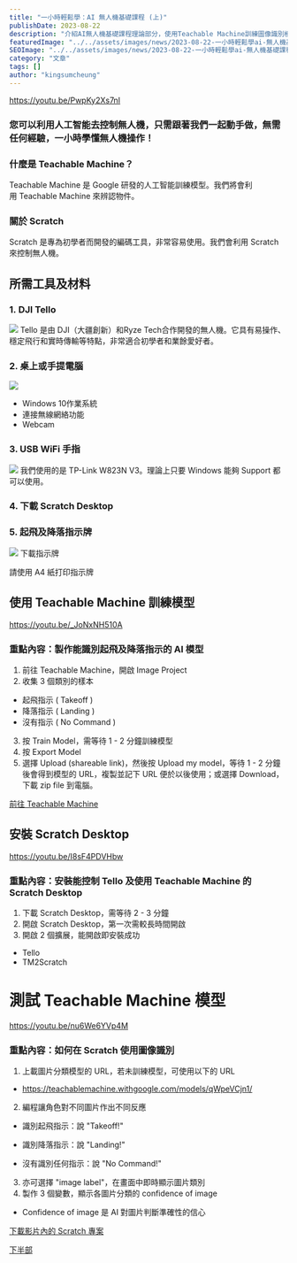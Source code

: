 ```yaml
---
title: "一小時輕鬆學：AI 無人機基礎課程 (上)"
publishDate: 2023-08-22
description: "介紹AI無人機基礎課程理論部分，使用Teachable Machine訓練圖像識別模型，結合Scratch編程控制DJI Tello無人機，一小時學會無人機AI操作技術。"
featuredImage: "../../assets/images/news/2023-08-22-一小時輕鬆學ai-無人機基礎課程-上/image1.png"
SEOImage: "../../assets/images/news/2023-08-22-一小時輕鬆學ai-無人機基礎課程-上/image1.png"
category: "文章"
tags: []
author: "kingsumcheung"
---
```


https://youtu.be/PwpKy2Xs7nI

### 您可以利用人工智能去控制無人機，只需跟著我們一起動手做，無需任何經驗，一小時學懂無人機操作！

### 什麼是 Teachable Machine？

Teachable Machine 是 Google 研發的人工智能訓練模型。我們將會利用 Teachable Machine 來辨認物件。

### 關於 Scratch

Scratch 是專為初學者而開發的編碼工具，非常容易使用。我們會利用 Scratch 來控制無人機。

## 所需工具及材料

### 1. DJI Tello

![](https://staging.10botics.com/wp-content/uploads/2023/08/Screenshot-2023-08-22-164800-1-1024x674.png)
Tello 是由 DJI（大疆創新）和Ryze Tech合作開發的無人機。它具有易操作、穩定飛行和實時傳輸等特點，非常適合初學者和業餘愛好者。

### 2. 桌上或手提電腦

![](https://staging.10botics.com/wp-content/uploads/2023/08/Screenshot-2023-08-22-165003-1.png)
- Windows 10作業系統
- 連接無線網絡功能
- Webcam

### 3. USB WiFi 手指

![](https://staging.10botics.com/wp-content/uploads/2023/08/Screenshot-2023-08-22-165325-1.png)
我們使用的是 TP-Link W823N V3。理論上只要 Windows 能夠 Support 都可以使用。

### 4. 下載 Scratch Desktop

### 5. 起飛及降落指示牌

![](https://staging.10botics.com/wp-content/uploads/2023/08/Screenshot-2023-08-22-180714.png)
下載指示牌

請使用 A4 紙打印指示牌

## 使用 Teachable Machine 訓練模型

https://youtu.be/_JoNxNH510A

### 重點內容：製作能識別起飛及降落指示的 AI 模型

1. 前往 Teachable Machine，開啟 Image Project
2. 收集 3 個類別的樣本
- 起飛指示 ( Takeoff )
- 降落指示 ( Landing )
- 沒有指示 ( No Command )
3. 按 Train Model，需等待 1 - 2 分鐘訓練模型
4. 按 Export Model
5. 選擇 Upload (shareable link)，然後按 Upload my model，等待 1 - 2 分鐘後會得到模型的 URL，複製並記下 URL 便於以後使用；或選擇 Download，下載 zip file 到電腦。

[前往 Teachable Machine](https://teachablemachine.withgoogle.com/train/image)

## 安裝 Scratch Desktop

https://youtu.be/I8sF4PDVHbw

### 重點內容：安裝能控制 Tello 及使用 Teachable Machine 的 Scratch Desktop

1. 下載 Scratch Desktop，需等待 2 - 3 分鐘
2. 開啟 Scratch Desktop，第一次需較長時間開啟
3. 開啟 2 個擴展，能開啟即安裝成功
- Tello
- TM2Scratch

# 測試 Teachable Machine 模型

https://youtu.be/nu6We6YVp4M

### 重點內容：如何在 Scratch 使用圖像識別

1. 上載圖片分類模型的 URL，若未訓練模型，可使用以下的 URL
- https://teachablemachine.withgoogle.com/models/qWpeVCjn1/
2. 編程讓角色對不同圖片作出不同反應

- 識別起飛指示：說 "Takeoff!"
- 識別降落指示：說 "Landing!"

- 沒有識別任何指示：說 "No Command!"
3. 亦可選擇 "image label"，在畫面中即時顯示圖片類別
4. 製作 3 個變數，顯示各圖片分類的 confidence of image
- Confidence of image 是 AI 對圖片判斷準確性的信心

[下載影片內的 Scratch 專案](https://drive.google.com/file/d/1XiUzHFpZE5sU3wTkKFoHs7TyMjcETKRY/view?usp=sharing)

[下半部](https://10botics.com/blog/one-hour-ai-drone-part-2)
